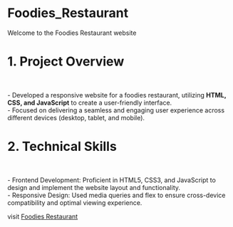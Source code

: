 # Foodies_Restaurant
Welcome to the Foodies Restaurant website
<br>

<h1>1. Project Overview</h1>
<br>
<p>
  - Developed a responsive website for a foodies restaurant, utilizing <b>HTML, CSS, and JavaScript</b> to create a user-friendly interface.
  <br>
  - Focused on delivering a seamless and engaging user experience across different devices (desktop, tablet, and mobile).
</p>

<h1>2. Technical Skills</h1>
<br>
<p>
- Frontend Development: Proficient in HTML5, CSS3, and JavaScript to design and implement the website layout and functionality.
<br>
- Responsive Design: Used media queries and flex to ensure cross-device compatibility and optimal viewing experience.
<p>

visit <a href="https://foodiesrestaurant-dev.netlify.app/" target="_blank">Foodies Restaurant</a> 
